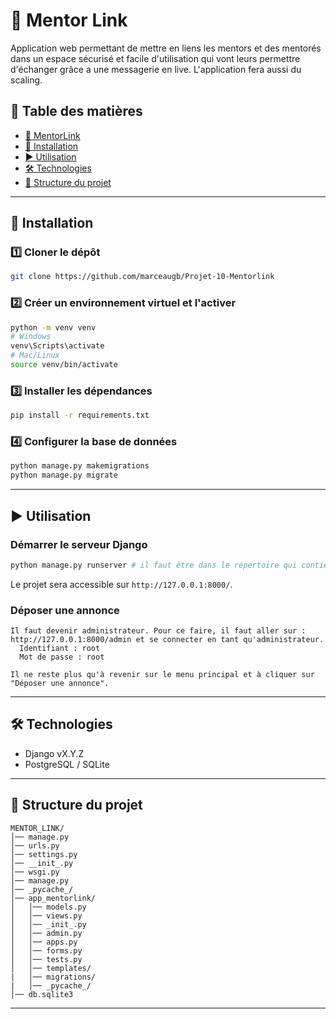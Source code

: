 # 📌 Mentor Link

Application web permettant de mettre en liens les mentors et des mentorés dans un espace sécurisé et facile d'utilisation qui vont leurs permettre d'échanger grâce a une
messagerie en live. L'application fera aussi du scaling.

## 📖 Table des matières

- [📌 MentorLink](#-MentorLink)
- [🚀 Installation](#-installation)
- [▶️ Utilisation](#️-utilisation)
- [🛠 Technologies](#-technologies)
- [📂 Structure du projet](#-structure-du-projet)

---

## 🚀 Installation

### 1️⃣ Cloner le dépôt
```bash
git clone https://github.com/marceaugb/Projet-10-Mentorlink
```

### 2️⃣ Créer un environnement virtuel et l'activer
```bash
python -m venv venv
# Windows
venv\Scripts\activate
# Mac/Linux
source venv/bin/activate
```

### 3️⃣ Installer les dépendances
```bash
pip install -r requirements.txt
```

### 4️⃣ Configurer la base de données
```bash
python manage.py makemigrations
python manage.py migrate
```
---

## ▶️ Utilisation

### Démarrer le serveur Django
```bash
python manage.py runserver # il faut être dans le répertoire qui contient le fichier manage.py
```
Le projet sera accessible sur `http://127.0.0.1:8000/`.

### Déposer une annonce
```
Il faut devenir administrateur. Pour ce faire, il faut aller sur : http://127.0.0.1:8000/admin et se connecter en tant qu'administrateur.
  Identifiant : root  
  Mot de passe : root  

Il ne reste plus qu'à revenir sur le menu principal et à cliquer sur "Déposer une annonce".
```

---



## 🛠 Technologies

- Django vX.Y.Z
- PostgreSQL / SQLite

---

## 📂 Structure du projet

```
MENTOR_LINK/
│── manage.py
│── urls.py
│── settings.py
│── __init_.py
│── wsgi.py
│── manage.py
│── _pycache_/
│── app_mentorlink/
│   │── models.py
│   │── views.py
│   │── _init_.py
│   │── admin.py
│   │── apps.py
│   │── forms.py
│   │── tests.py
│   │── templates/
|   │── migrations/
|   │── _pycache_/
│── db.sqlite3
```

---
